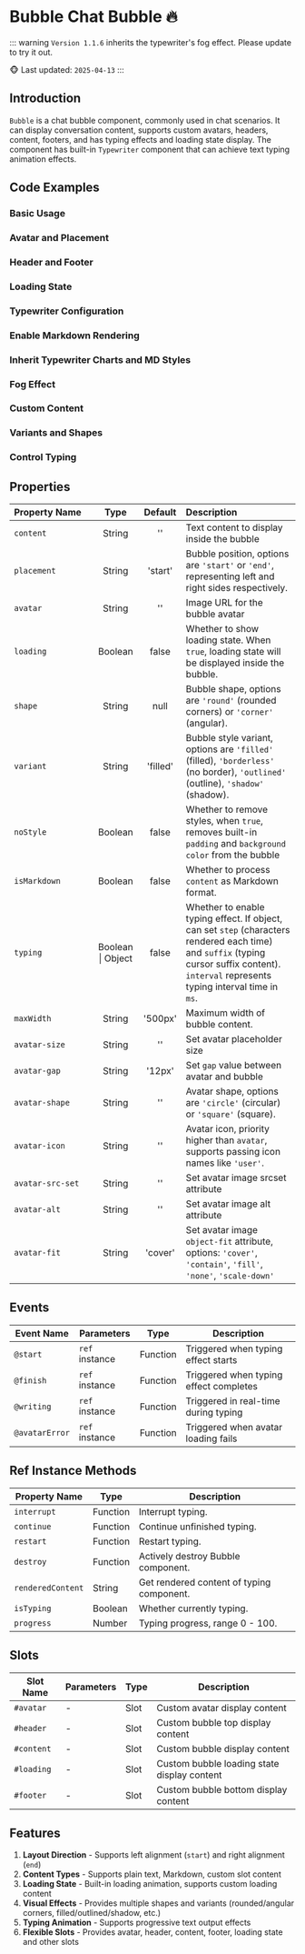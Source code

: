 # Bubble Chat Bubble 🔥

::: warning
`Version 1.1.6` inherits the typewriter's fog effect. Please update to try it out.

🐵 Last updated: `2025-04-13`
:::

## Introduction

`Bubble` is a chat bubble component, commonly used in chat scenarios. It can display conversation content, supports custom avatars, headers, content, footers, and has typing effects and loading state display. The component has built-in `Typewriter` component that can achieve text typing animation effects.

## Code Examples

### Basic Usage

<demo src="./demos/content.vue"></demo>

### Avatar and Placement

<demo src="./demos/avatar-and-placement.vue"></demo>

### Header and Footer

<demo src="./demos/header-and-footer.vue"></demo>

### Loading State

<demo src="./demos/loading.vue"></demo>

### Typewriter Configuration

<demo src="./demos/typing.vue"></demo>

### Enable Markdown Rendering

<demo src="./demos/is-markdown.vue"></demo>

### Inherit Typewriter Charts and MD Styles

<demo src="./demos/cssAndMermaid.vue"></demo>

### Fog Effect

<demo src="./demos/is-fog.vue"></demo>

### Custom Content

<demo src="./demos/content-customize.vue"></demo>

### Variants and Shapes

<demo src="./demos/variant-and-shape.vue"></demo>

### Control Typing

<demo src="./demos/customized.vue"></demo>

## Properties

| <div style="width: 130px">Property Name</div> |       Type        | Default  | Description                                                                                                                                                                                 |
| :-------------------------------------------- | :---------------: | :------: | :------------------------------------------------------------------------------------------------------------------------------------------------------------------------------------------ |
| `content`                                     |      String       |    ''    | Text content to display inside the bubble                                                                                                                                                   |
| `placement`                                   |      String       | 'start'  | Bubble position, options are `'start'` or `'end'`, representing left and right sides respectively.                                                                                          |
| `avatar`                                      |      String       |    ''    | Image URL for the bubble avatar                                                                                                                                                             |
| `loading`                                     |      Boolean      |  false   | Whether to show loading state. When `true`, loading state will be displayed inside the bubble.                                                                                              |
| `shape`                                       |      String       |   null   | Bubble shape, options are `'round'` (rounded corners) or `'corner'` (angular).                                                                                                              |
| `variant`                                     |      String       | 'filled' | Bubble style variant, options are `'filled'` (filled), `'borderless'` (no border), `'outlined'` (outline), `'shadow'` (shadow).                                                             |
| `noStyle`                                     |      Boolean      |  false   | Whether to remove styles, when `true`, removes built-in `padding` and `background color` from the bubble                                                                                    |
| `isMarkdown`                                  |      Boolean      |  false   | Whether to process `content` as Markdown format.                                                                                                                                            |
| `typing`                                      | Boolean \| Object |  false   | Whether to enable typing effect. If object, can set `step` (characters rendered each time) and `suffix` (typing cursor suffix content). `interval` represents typing interval time in `ms`. |
| `maxWidth`                                    |      String       | '500px'  | Maximum width of bubble content.                                                                                                                                                            |
| `avatar-size`                                 |      String       |    ''    | Set avatar placeholder size                                                                                                                                                                 |
| `avatar-gap`                                  |      String       |  '12px'  | Set `gap` value between avatar and bubble                                                                                                                                                   |
| `avatar-shape`                                |      String       |    ''    | Avatar shape, options are `'circle'` (circular) or `'square'` (square).                                                                                                                     |
| `avatar-icon`                                 |      String       |    ''    | Avatar icon, priority higher than `avatar`, supports passing icon names like `'user'`.                                                                                                      |
| `avatar-src-set`                              |      String       |    ''    | Set avatar image srcset attribute                                                                                                                                                           |
| `avatar-alt`                                  |      String       |    ''    | Set avatar image alt attribute                                                                                                                                                              |
| `avatar-fit`                                  |      String       | 'cover'  | Set avatar image `object-fit` attribute, options: `'cover'`, `'contain'`, `'fill'`, `'none'`, `'scale-down'`                                                                                |

## Events

| Event Name     | Parameters     | Type     | Description                            |
| -------------- | -------------- | -------- | -------------------------------------- |
| `@start`       | `ref` instance | Function | Triggered when typing effect starts    |
| `@finish`      | `ref` instance | Function | Triggered when typing effect completes |
| `@writing`     | `ref` instance | Function | Triggered in real-time during typing   |
| `@avatarError` | `ref` instance | Function | Triggered when avatar loading fails    |

## Ref Instance Methods

| Property Name     | Type     | Description                               |
| ----------------- | -------- | ----------------------------------------- |
| `interrupt`       | Function | Interrupt typing.                         |
| `continue`        | Function | Continue unfinished typing.               |
| `restart`         | Function | Restart typing.                           |
| `destroy`         | Function | Actively destroy Bubble component.        |
| `renderedContent` | String   | Get rendered content of typing component. |
| `isTyping`        | Boolean  | Whether currently typing.                 |
| `progress`        | Number   | Typing progress, range 0 - 100.           |

## Slots

| Slot Name  | Parameters | Type | Description                                 |
| ---------- | ---------- | ---- | ------------------------------------------- |
| `#avatar`  | -          | Slot | Custom avatar display content               |
| `#header`  | -          | Slot | Custom bubble top display content           |
| `#content` | -          | Slot | Custom bubble display content               |
| `#loading` | -          | Slot | Custom bubble loading state display content |
| `#footer`  | -          | Slot | Custom bubble bottom display content        |

## Features

1. **Layout Direction** - Supports left alignment (`start`) and right alignment (`end`)
2. **Content Types** - Supports plain text, Markdown, custom slot content
3. **Loading State** - Built-in loading animation, supports custom loading content
4. **Visual Effects** - Provides multiple shapes and variants (rounded/angular corners, filled/outlined/shadow, etc.)
5. **Typing Animation** - Supports progressive text output effects
6. **Flexible Slots** - Provides avatar, header, content, footer, loading state and other slots
